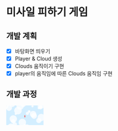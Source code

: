 # 미사일 피하기 게임

## 개발 계획

- [x] 바탕화면 띄우기
- [x] Player & Cloud 생성
- [x] Clouds 움직이기 구현
- [x] player의 움직임에 따른 Clouds 움직임 구현

## 개발 과정

<img src="./screen01.png" width="100">
